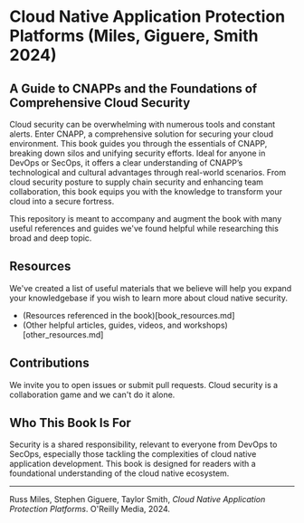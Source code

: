# Cloud Native Application Protection Platforms (Miles, Giguere, Smith 2024)
## A Guide to CNAPPs and the Foundations of Comprehensive Cloud Security

Cloud security can be overwhelming with numerous tools and constant alerts. Enter CNAPP, a comprehensive solution for securing your cloud environment. This book guides you through the essentials of CNAPP, breaking down silos and unifying security efforts. Ideal for anyone in DevOps or SecOps, it offers a clear understanding of CNAPP’s technological and cultural advantages through real-world scenarios. From cloud security posture to supply chain security and enhancing team collaboration, this book equips you with the knowledge to transform your cloud into a secure fortress.

This repository is meant to accompany and augment the book with many useful references and guides we've found helpful while researching this broad and deep topic.

## Resources
We've created a list of useful materials that we believe will help you expand your knowledgebase if you wish to learn more about cloud native security.
* (Resources referenced in the book)[book_resources.md]
* (Other helpful articles, guides, videos, and workshops)[other_resources.md]

## Contributions
We invite you to open issues or submit pull requests. Cloud security is a collaboration game and we can't do it alone.

## Who This Book Is For
Security is a shared responsibility, relevant to everyone from DevOps to SecOps, especially those tackling the complexities of cloud native application development. This book is designed for readers with a foundational understanding of the cloud native ecosystem.

---

Russ Miles, Stephen Giguere, Taylor Smith, *Cloud Native Application Protection Platforms*. O'Reilly Media, 2024.
